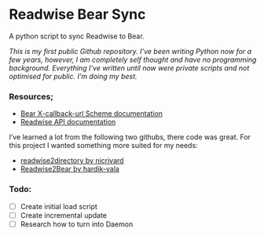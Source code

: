 # Readwise Bear Sync
A python script to sync Readwise to Bear. 

*This is my first public Github repository. I’ve been writing Python now for a few years, however, I am completely self thought and have no programming background. Everything I’ve written until now were private scripts and not optimised for public. I’m doing my best.*

### Resources;
- [Bear X-callback-url Scheme documentation](https://bear.app/faq/X-callback-url%20Scheme%20documentation/ "")
- [Readwise API documentation](https://readwise.io/api_deets "")

I’ve learned a lot from the following two githubs, there code was great. For this project I wanted something more suited for my needs:
- [readwise2directory by nicrivard](https://github.com/nicrivard/readwise2directory "")
- [Readwise2Bear by hardik-vala](https://github.com/hardik-vala/Readwise2Bear "")

### Todo:
- [ ] Create initial load script
- [ ] Create incremental update
- [ ] Research how to turn into Daemon